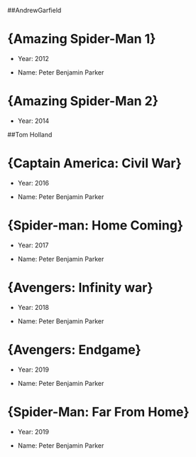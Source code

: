 ##AndrewGarfield
# {Amazing Spider-Man 1}

- Year: 2012

- Name: Peter Benjamin Parker

# {Amazing Spider-Man 2}

- Year: 2014

##Tom Holland
# {Captain America: Civil War}

- Year: 2016

- Name: Peter Benjamin Parker

# {Spider-man: Home Coming}

- Year: 2017

- Name: Peter Benjamin Parker

# {Avengers: Infinity war}

- Year: 2018

- Name: Peter Benjamin Parker

# {Avengers: Endgame}

- Year: 2019

- Name: Peter Benjamin Parker

# {Spider-Man: Far From Home}

- Year: 2019

- Name: Peter Benjamin Parker

